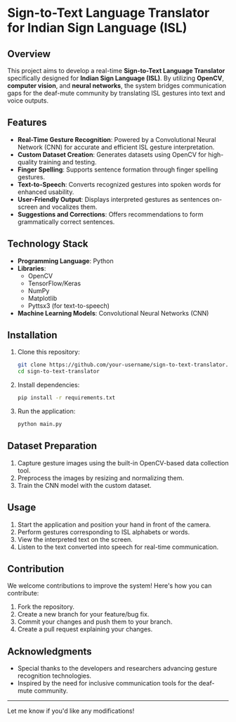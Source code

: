 

# Sign-to-Text Language Translator for Indian Sign Language (ISL)

## Overview
This project aims to develop a real-time **Sign-to-Text Language Translator** specifically designed for **Indian Sign Language (ISL)**. By utilizing **OpenCV**, **computer vision**, and **neural networks**, the system bridges communication gaps for the deaf-mute community by translating ISL gestures into text and voice outputs. 

## Features
- **Real-Time Gesture Recognition**: Powered by a Convolutional Neural Network (CNN) for accurate and efficient ISL gesture interpretation.
- **Custom Dataset Creation**: Generates datasets using OpenCV for high-quality training and testing.
- **Finger Spelling**: Supports sentence formation through finger spelling gestures.
- **Text-to-Speech**: Converts recognized gestures into spoken words for enhanced usability.
- **User-Friendly Output**: Displays interpreted gestures as sentences on-screen and vocalizes them.
- **Suggestions and Corrections**: Offers recommendations to form grammatically correct sentences.

## Technology Stack
- **Programming Language**: Python
- **Libraries**:
  - OpenCV
  - TensorFlow/Keras
  - NumPy
  - Matplotlib
  - Pyttsx3 (for text-to-speech)
- **Machine Learning Models**: Convolutional Neural Networks (CNN)

## Installation
1. Clone this repository:
   ```bash
   git clone https://github.com/your-username/sign-to-text-translator.git
   cd sign-to-text-translator
   ```

2. Install dependencies:
   ```bash
   pip install -r requirements.txt
   ```

3. Run the application:
   ```bash
   python main.py
   ```

## Dataset Preparation
1. Capture gesture images using the built-in OpenCV-based data collection tool.
2. Preprocess the images by resizing and normalizing them.
3. Train the CNN model with the custom dataset.

## Usage
1. Start the application and position your hand in front of the camera.
2. Perform gestures corresponding to ISL alphabets or words.
3. View the interpreted text on the screen.
4. Listen to the text converted into speech for real-time communication.

## Contribution
We welcome contributions to improve the system! Here's how you can contribute:
1. Fork the repository.
2. Create a new branch for your feature/bug fix.
3. Commit your changes and push them to your branch.
4. Create a pull request explaining your changes.


## Acknowledgments
- Special thanks to the developers and researchers advancing gesture recognition technologies.
- Inspired by the need for inclusive communication tools for the deaf-mute community.

---

Let me know if you'd like any modifications!
